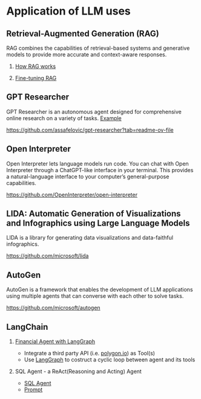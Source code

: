 # Application of LLM uses

## Retrieval-Augmented Generation (RAG)
RAG combines the capabilities of retrieval-based systems and generative models to provide more accurate and context-aware responses.

1. [How RAG works](./RAG.md)

2. [Fine-tuning RAG](./RAGTuning.md)

## GPT Researcher
GPT Researcher is an autonomous agent designed for comprehensive online research on a variety of tasks. [Example](./agent-gpt-researcher.py)

https://github.com/assafelovic/gpt-researcher?tab=readme-ov-file


## Open Interpreter
Open Interpreter lets language models run code. You can chat with Open Interpreter through a ChatGPT-like interface in your terminal. This provides a natural-language interface to your computer’s general-purpose capabilities.

https://github.com/OpenInterpreter/open-interpreter

## LIDA: Automatic Generation of Visualizations and Infographics using Large Language Models
LIDA is a library for generating data visualizations and data-faithful infographics.

https://github.com/microsoft/lida

## AutoGen
AutoGen is a framework that enables the development of LLM applications using multiple agents that can converse with each other to solve tasks.

https://github.com/microsoft/autogen

## LangChain

1. [Financial Agent with LangGraph](./agent-financial.py) 
    + Integrate a third party API (i.e. [polygon.io](https://polygon.io/)) as Tool(s)
    + Use [LangGraph](https://langchain-ai.github.io/langgraphjs/tutorials/) to costruct a cyclic loop between agent and its tools

2. SQL Agent - a ReAct(Reasoning and Acting) Agent
    + [SQL Agent](./agent-sql.py)
    + [Prompt](https://github.com/langchain-ai/langchain/blob/master/libs/langchain/langchain/agents/mrkl/prompt.py)
